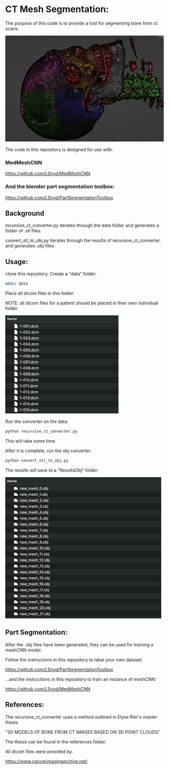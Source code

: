 # CT Mesh Segmentation:

The purpose of this code is to provide a tool for segmenting bone from ct scans. 

<img src="/assets/image_of_mesh_segmentation.png" alt="Alt text" title="Optional title">

The code in this repository is designed for use with:

### MedMeshCNN

https://github.com/LSnyd/MedMeshCNN

### And the blender part segmentation toolbox:

https://github.com/LSnyd/PartSegmentationToolbox

## Background

recursive_ct_converter.py iterates through the data folder and generates a folder of .stl files.

convert_stl_to_obj.py iterates through the results of recursive_ct_converter, and generates .obj files.

## Usage:

clone this repository. Create a "data" folder:

```bash
mkdir data
```

Place all dicom files in this folder.

NOTE: all dicom files for a patient should be placed in their own individual folder. 

<img src="/assets/image_of_input.png" alt="Alt text" title="Optional title">

Run the converter on the data:

```bash
python recursive_ct_converter.py
```

This will take some time. 

After it is complete, run the obj converter:

```bash
python convert_stl_to_obj.py
```

The results will save to a "ResultsObj" folder:

<img src="/assets/image_of_results.png" alt="Alt text" title="Optional title">

## Part Segmentation:

After the .obj files have been generated, they can be used for training a meshCNN model. 

Follow the instructions in this repository to label your own dataset:

https://github.com/LSnyd/PartSegmentationToolbox

...and the instructions in this repository to train an instance of meshCNN:

https://github.com/LSnyd/MedMeshCNN


## References:

The recursive_ct_converter uses a method outlined in Elyse Rier's master thesis: 

"3D MODELS OF BONE FROM CT IMAGES BASED ON 3D POINT CLOUDS"

The thesis can be found in the references folder.

All dicom files were provided by:

https://www.cancerimagingarchive.net/



